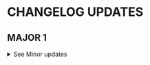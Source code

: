 # CHANGELOG UPDATES
<!--MAJOR-->
 ## MAJOR 1
 <details>
 <Summary> See Minor updates </Summary>

 <!--MINOR-->
 ### MINOR 0
 <details>
 <Summary> See Patch updates </Summary>

 <!--PATCH-->

 </details>
 </details>
